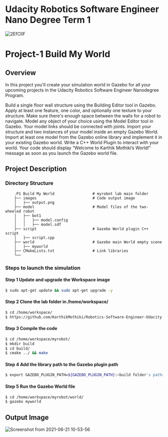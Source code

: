 # Udacity Robotics Software Engineer Nano Degree Term 1
![2EfCIIF](https://user-images.githubusercontent.com/62557178/122722014-e3903580-d28e-11eb-96d3-9a03ede84a3a.png)

# Project-1 Build My World

## Overview
In this project you'll create your simulation world in Gazebo for all your upcoming projects in the Udacity Robotics Software Engineer Nanodegree Program.

Build a single floor wall structure using the Building Editor tool in Gazebo. Apply at least one feature, one color, and optionally one texture to your structure. Make sure there's enough space between the walls for a robot to navigate.
Model any object of your choice using the Model Editor tool in Gazebo. Your model links should be connected with joints.
Import your structure and two instances of your model inside an empty Gazebo World.
Import at least one model from the Gazebo online library and implement it in your existing Gazebo world.
Write a C++ World Plugin to interact with your world. Your code should display “Welcome to Karthik Mothiki’s World!” message as soon as you launch the Gazebo world file.

## Project Description

### Directory Structure
```
    .P1 Build My World                 # myrobot lab main folder 
    ├── images                         # Code output image                   
    │   ├── output.png
    ├── model                          # Model files of the two-wheeled robot
    │   ├── bot1
    │   │   ├── model.config
    │   │   ├── model.sdf
    ├── script                         # Gazebo World plugin C++ script      
    │   ├── script.cpp
    ├── world                          # Gazebo main World empty scene
    │   ├── myworld
    ├── CMakeLists.txt                 # Link libraries 
    └──                              
```

### Steps to launch the simulation

#### Step 1 Update and upgrade the Workspace image
```sh
$ sudo apt-get update && sudo apt-get upgrade -y
```

#### Step 2 Clone the lab folder in /home/workspace/
```sh
$ cd /home/workspace/
$ https://github.com/KarthikMothiki/Robotics-Software-Engineer-Udacity.git
```

#### Step 3 Compile the code
```sh
$ cd /home/workspace/myrobot/
$ mkdir build
$ cd build/
$ cmake ../ && make
```

#### Step 4 Add the library path to the Gazebo plugin path  
```sh
$ export GAZEBO_PLUGIN_PATH=${GAZEBO_PLUGIN_PATH}:<build folder's path>
```

#### Step 5 Run the Gazebo World file  
```sh
$ cd /home/workspace/myrobot/world/
$ gazebo myworld
```

## Output Image
![Screenshot from 2021-06-21 10-53-56](https://user-images.githubusercontent.com/62557178/122758264-36c9ae80-d2b6-11eb-87d8-48f233f2f930.png)
